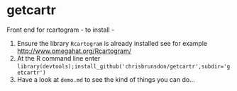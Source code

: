 getcartr
========

Front end for rcartogram - to install -
1. Ensure the library  `Rcartogram` is already installed  see for example http://www.omegahat.org/Rcartogram/ 
2. At the R command line enter `library(devtools);install_github('chrisbrunsdon/getcartr',subdir='getcartr')`
3. Have a look at `demo.md` to see the kind of things you can do...



